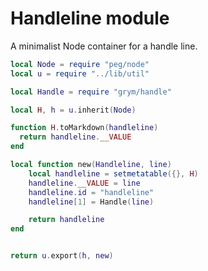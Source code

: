 # Handleline module

   A minimalist Node container for a handle line.

```lua
local Node = require "peg/node"
local u = require "../lib/util"

local Handle = require "grym/handle"

local H, h = u.inherit(Node)

function H.toMarkdown(handleline)
  return handleline.__VALUE
end

local function new(Handleline, line)
    local handleline = setmetatable({}, H)
    handleline.__VALUE = line
    handleline.id = "handleline"
    handleline[1] = Handle(line)

    return handleline
end


return u.export(h, new)
```
